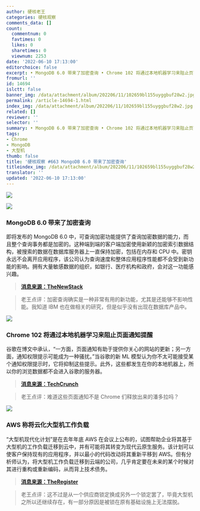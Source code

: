 ```yaml
---
author: 硬核老王
categories: 硬核观察
comments_data: []
count:
  commentnum: 0
  favtimes: 0
  likes: 0
  sharetimes: 0
  viewnum: 2253
date: '2022-06-10 17:13:00'
editorchoice: false
excerpt: • MongoDB 6.0 带来了加密查询 • Chrome 102 将通过本地机器学习来阻止页面通知提醒 • AWS 称将云化大型机工作负载
fromurl: ''
id: 14694
islctt: false
banner_img: /data/attachment/album/202206/11/102659bl155uyggbuf28w2.jpg
permalink: /article-14694-1.html
index_img: /data/attachment/album/202206/11/102659bl155uyggbuf28w2.jpg
related: []
reviewer: ''
selector: ''
summary: • MongoDB 6.0 带来了加密查询 • Chrome 102 将通过本地机器学习来阻止页面通知提醒 • AWS 称将云化大型机工作负载
tags:
- Chrome
- MongoDB
- 大型机
thumb: false
title: '硬核观察 #663 MongoDB 6.0 带来了加密查询'
titleindex_img: /data/attachment/album/202206/11/102659bl155uyggbuf28w2.jpg
translator: ''
updated: '2022-06-10 17:13:00'
---
```


![](/data/attachment/album/202206/11/102659bl155uyggbuf28w2.jpg)


![](/data/attachment/album/202206/10/171300b37lz7q399m5l7ch.jpg)


### MongoDB 6.0 带来了加密查询


即将发布的 MongoDB 6.0 中，可查询加密功能提供了查询加密数据的能力，而且整个查询事务都是加密的。这种端到端的客户端加密使用新颖的加密索引数据结构，被搜索的数据在数据库服务器上一直保持加密，包括在内存和 CPU 中。密钥永远不会离开应用程序，该公司认为查询速度和整体应用程序性能都不会受到新功能的影响。拥有大量敏感数据的组织，如银行、医疗机构和政府，会对这一功能感兴趣。



> 
> **[消息来源：TheNewStack](https://thenewstack.io/mongodb-6-0-brings-encrypted-queries-time-series-data-collection/)**
> 
> 
> 



> 
> 老王点评：加密查询确实是一种非常有用的新功能，尤其是还能够不影响性能。我知道 IBM 也在做相关的研究，但是似乎没有出现在数据库产品中。
> 
> 
> 


![](/data/attachment/album/202206/10/171314ouy9fdlwtdgdzq1u.jpg)


### Chrome 102 将通过本地机器学习来阻止页面通知提醒


谷歌在博文中承认，“一方面，页面通知有助于提供你关心的网站的更新；另一方面，通知权限提示可能成为一种骚扰。”当谷歌的新 ML 模型认为你不太可能接受某个通知权限提示时，它将抑制这些提示。此外，这些都发生在你的本地机器上，所以你的浏览数据都不会进入谷歌的服务器。



> 
> **[消息来源：TechCrunch](https://techcrunch.com/2022/06/09/google-adds-more-ml-based-security-features-to-chrome/)**
> 
> 
> 



> 
> 老王点评：难道这些页面通知不是 Chrome 们释放出来的潘多拉吗？
> 
> 
> 


![](/data/attachment/album/202206/10/171330prgicdo9oh1aoeya.jpg)


### AWS 称将云化大型机工作负载


“大型机现代化计划”是在去年年底 AWS 在会议上公布的，试图帮助企业将其基于大型机的工作负载迁移到云中，并有可能将其转变为现代云原生服务。该计划可以使客户保持现有的应用程序，并以最小的代码改动将其重新平移到 AWS。但有分析师认为，将大型机工作负载迁移到云端的公司，几乎肯定要在未来的某个时候对其进行重构或重新编码，从而背上技术债务。



> 
> **[消息来源：TheRegister](https://www.theregister.com/2022/06/09/aws_mainframe_modernization/)**
> 
> 
> 



> 
> 老王点评：这不过是从一个供应商锁定换成另外一个锁定罢了，毕竟大型机之所以还继续存在，有一部分原因是被锁在原有基础设施上无法摆脱。
> 
> 
>